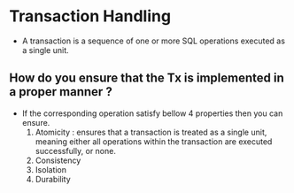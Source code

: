 # Transaction Handling
 - A transaction is a sequence of one or more SQL operations executed as a single unit.
## How do you ensure that the Tx is implemented in a proper manner ?
 - If the corresponding operation satisfy bellow 4 properties then you can ensure.
   1. Atomicity : ensures that a transaction is treated as a single unit, meaning either all operations within the transaction are executed successfully, or none.
   2. Consistency
   3. Isolation
   4. Durability
   
